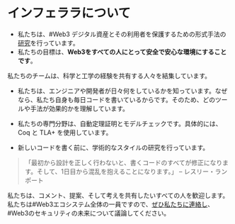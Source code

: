 # インフェララについて

- 私たちは、#Web3 デジタル資産とその利用者を保護するための形式手法の[研究](/jp/research)を行っています。
- 私たちの目標は、**Web3をすべての人にとって安全で安心な環境にすることです**。

私たちのチームは、科学と工学の経験を共有する人々を結集しています。

- 私たちは、エンジニアや開発者が日々何をしているかを知っています。なぜなら、私たち自身も毎日コードを書いているからです。そのため、どのツールや手法が効果的かを理解しています。

- 私たちの専門分野は、自動定理証明とモデルチェックです。具体的には、Coq と TLA+ を使用しています。
- 新しいコードを書く前に、学術的なスタイルの研究を行っています。

> 「最初から設計を正しく行わないと、書くコードのすべてが修正になります。そして、1日目から混乱を抱えることになります。」 – レスリー・ランポート

私たちは、コメント、提案、そして考えを共有したいすべての人を歓迎します。私たちは#Web3エコシステム全体の一員ですので、[ぜひ私たちに連絡し](/jp/contact)、#Web3のセキュリティの未来について議論してください。

